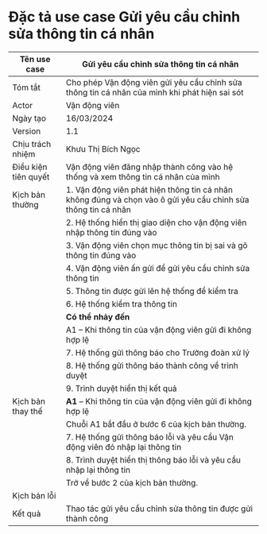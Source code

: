 # Đặc tả use case Gửi yêu cầu chỉnh sửa thông tin cá nhân

| Tên use case | Gửi yêu cầu chỉnh sửa thông tin cá nhân |
| --- | ----- |
| Tóm tắt | Cho phép Vận động viên gửi yêu cầu chỉnh sửa thông tin cá nhân của mình khi phát hiện sai sót |
| Actor | Vận động viên |
| Ngày tạo | 16/03/2024 |
| Version | 1.1 |
| Chịu trách nhiệm | Khưu Thị Bích Ngọc |
| Điều kiện tiên quyết | Vận động viên đăng nhập thành công vào hệ thống và xem thông tin cá nhân của mình|   
| Kịch bản thường | 1. Vận động viên phát hiện thông tin cá nhân không đúng và chọn vào ô gửi yêu cầu chỉnh sửa thông tin cá nhân|
| | 2. Hệ thống hiển thị giao diện cho vận động viên nhập thông tin đúng vào  | 
| | 3. Vận động viên chọn mục thông tin bị sai và gõ thông tin đúng vào  | 
| | 4.	Vận động viên ấn gửi để gửi yêu cầu chỉnh sửa thông tin | 
| | 5.	Thông tin được gửi lên hệ thống để kiểm tra | 
| | 6.	Hệ thống kiểm tra thông tin | 
| | **Có thể nhảy đến** | 
| | A1 – Khi thông tin của vận động viên gửi đi không hợp lệ | 
| | 7. Hệ thống gửi thông báo cho Trưởng đoàn xử lý | 
| | 8. Hệ thống gửi thông báo thành công về trình duyệt|
| | 9. Trình duyệt hiển thị kết quả | 
|Kịch bản thay thế|  **A1** – Khi thông tin của vận động viên gửi đi không hợp lệ|
| | Chuỗi A1 bắt đầu ở bước 6 của kịch bản thường. |
| | 7. Hệ thống gửi thông báo lỗi và yêu cầu Vận động viên đó nhập lại thông tin |
| | 8. Trình duyệt hiển thị thông báo lỗi và yêu cầu nhập lại thông tin |
| | Trở về bước 2 của kịch bản thường. |
| Kịch bản lỗi | |
| Kết quả | Thao tác gửi yêu cầu chỉnh sửa thông tin được gửi thành công |
